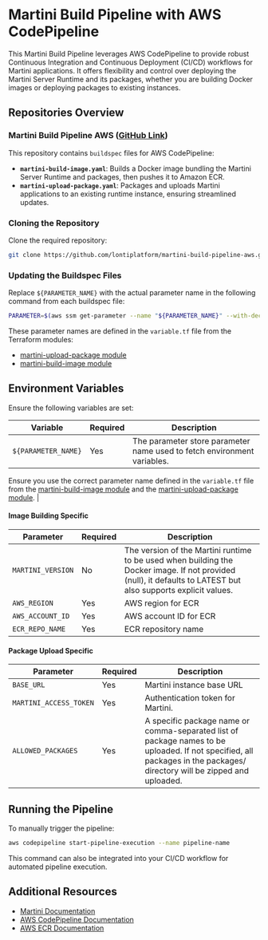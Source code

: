 # Martini Build Pipeline with AWS CodePipeline

This Martini Build Pipeline leverages AWS CodePipeline to provide robust Continuous Integration and Continuous Deployment (CI/CD) workflows for Martini applications. It offers flexibility and control over deploying the Martini Server Runtime and its packages, whether you are building Docker images or deploying packages to existing instances.

## Repositories Overview

### Martini Build Pipeline AWS ([GitHub Link](https://github.com/lontiplatform/martini-build-pipeline-aws))

This repository contains `buildspec` files for AWS CodePipeline:

- **`martini-build-image.yaml`**: Builds a Docker image bundling the Martini Server Runtime and packages, then pushes it to Amazon ECR.
- **`martini-upload-package.yaml`**: Packages and uploads Martini applications to an existing runtime instance, ensuring streamlined updates.

### Cloning the Repository

Clone the required repository:

```bash
git clone https://github.com/lontiplatform/martini-build-pipeline-aws.git
```

### Updating the Buildspec Files

Replace `${PARAMETER_NAME}` with the actual parameter name in the following command from each buildspec file:

```bash
PARAMETER=$(aws ssm get-parameter --name "${PARAMETER_NAME}" --with-decryption --query "Parameter.Value" --output text)
```

These parameter names are defined in the `variable.tf` file from the Terraform modules:  
- [martini-upload-package module](https://github.com/lontiplatform/martini-build-pipeline-aws-terraform/tree/main/martini-upload-package)  
- [martini-build-image module](https://github.com/lontiplatform/martini-build-pipeline-aws-terraform/tree/main/martini-build-image)  

## Environment Variables

Ensure the following variables are set:

| Variable | Required | Description |
|-----------|----------|-------------|                                                                                                                                        
| `${PARAMETER_NAME}`      | Yes          | The parameter store parameter name used to fetch environment variables.

Ensure you use the correct parameter name defined in the `variable.tf` file from the [martini-build-image module](https://github.com/lontiplatform/martini-build-pipeline-aws-terraform/blob/main/martini-build-image) and the [martini-upload-package module](https://github.com/lontiplatform/martini-build-pipeline-aws-terraform/blob/main/martini-upload-package). |

#### Image Building Specific
| Parameter | Required | Description |
|-----------|----------|-------------|
| `MARTINI_VERSION` | No | The version of the Martini runtime to be used when building the Docker image. If not provided (null), it defaults to LATEST but also supports explicit values. |
| `AWS_REGION` | Yes | AWS region for ECR |
| `AWS_ACCOUNT_ID` | Yes | AWS account ID for ECR |
| `ECR_REPO_NAME` | Yes | ECR repository name |

#### Package Upload Specific
| Parameter | Required | Description |
|-----------|----------|-------------|
| `BASE_URL` | Yes | Martini instance base URL |
| `MARTINI_ACCESS_TOKEN` | Yes | Authentication token for Martini.|
| `ALLOWED_PACKAGES` | Yes | A specific package name or comma-separated list of package names to be uploaded. If not specified, all packages in the packages/ directory will be zipped and uploaded.|


## Running the Pipeline

To manually trigger the pipeline:

```bash
aws codepipeline start-pipeline-execution --name pipeline-name
```

This command can also be integrated into your CI/CD workflow for automated pipeline execution.

## Additional Resources

- [Martini Documentation](https://developer.lonti.com/docs/martini/v1/)
- [AWS CodePipeline Documentation](https://docs.aws.amazon.com/codepipeline/)
- [AWS ECR Documentation](https://docs.aws.amazon.com/ecr/)
